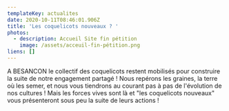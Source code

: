 ```yaml
---
templateKey: actualites
date: 2020-10-11T08:46:01.906Z
title: 'Les coquelicots nouveaux ? '
photos:
  - description: Accueil Site fin pétition
    image: /assets/acceuil-fin-pétition.png
liens: []
---
```

A BESANCON le collectif des coquelicots restent mobilisés pour construire la suite de notre engagement partagé ! Nous repérons les graines, la terre où les semer, et nous vous tiendrons au courant pas à pas de l'évolution de nos cultures ! Mais les forces vives sont là et "les coquelicots nouveaux" vous présenteront sous peu la suite de leurs actions ! 
